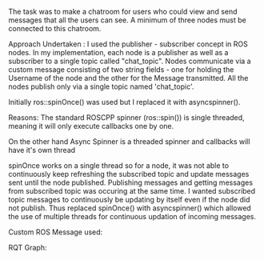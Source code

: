 ﻿The task was to make a chatroom for users who could view and send messages that all the users can see. A minimum of three nodes must be connected to this chatroom.


Approach Undertaken : I used the publisher - subscriber concept in ROS nodes. In my implementation, each node is a publisher as well as a subscriber to a single topic called "chat_topic". Nodes communicate via a custom message consisting of two string fields - one for holding the Username of the node and the other for the Message transmitted. All the nodes publish only via a single topic named 'chat_topic'.


Initially ros::spinOnce() was used but I replaced it with asyncspinner().


Reasons:
The standard ROSCPP spinner (ros::spin()) is single threaded, meaning it will only execute callbacks one by one.


On the other hand Async Spinner is a threaded spinner and callbacks will have it's own thread


spinOnce works on a single thread so for a node, it was not able to continuously keep refreshing the subscribed topic and update messages sent until the node published. Publishing messages and getting messages from subscribed topic was occuring at the same time. I wanted subscribed topic messages to continuously be updating by itself even if the node did not publish. Thus replaced spinOnce() with asyncspinner() which allowed the use of multiple threads for continuous updation of incoming messages.


Custom ROS Message used:
  



RQT Graph: